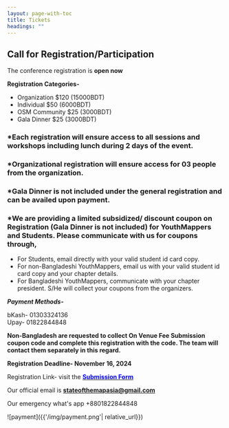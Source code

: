 ```yaml
---
layout: page-with-toc
title: Tickets
headings: ""
---
```



## Call for Registration/Participation


The conference registration is **open now**

**Registration Categories-**
* Organization $120 (15000BDT)
* Individual $50 (6000BDT)
* OSM Community $25 (3000BDT)
* Gala Dinner $25 (3000BDT)


### *Each registration will ensure access to all sessions and workshops including lunch during 2 days of the event.

### *Organizational registration will ensure access for 03 people from the organization.

### *Gala Dinner is not included under the general registration and can be availed upon payment.

### *We are providing a limited subsidized/ discount coupon on Registration (Gala Dinner is not included) for YouthMappers and Students. Please communicate with us for coupons through,

* For Students, email directly with your valid student id card copy.
* For non-Bangladeshi YouthMappers, email us with your valid student id card copy and your chapter details.
* For Bangladeshi YouthMappers, communicate with your chapter president. S/He will collect your coupons from the organizers.



***Payment Methods-***

bKash- 01303324136<br>
Upay- 01822844848

**Non-Bangladesh are requested to collect On Venue Fee Submission coupon code and complete this registration with the code. The team will contact them separately in this regard.**

**Registration Deadline- November 16, 2024**

Registration Link- visit the [<span style= "color:blue" >**Submission Form**</span>](https://docs.google.com/forms/d/e/1FAIpQLSe0NMcVgq_simpI_wTY7huGItLYh6pH5eC4aJ4Ph99k-Rsmqw/viewform)

Our official email is **stateofthemapasia@gmail.com**

Our emergency what's app +8801822844848

![payment]({{'/img/payment.png'| relative_url}})
